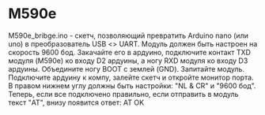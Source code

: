 # M590e

M590e_bribge.ino - скетч, позволяющий превратить Arduino nano (или uno) в преобразователь USB <> UART. Модуль должен быть настроен на скорость 9600 бод.
Закачайте его в ардуино, подключите контакт TXD модуля (M590e) ко входу D2 ардуины, а ногу RXD модуля ко входу D3 ардуины. 
Объедините ногу BOOT с землей (GND). Запитайте модуль.
Подключите ардуину к компу, залейте скетч и откройте монитор порта.
В правом нижнем углу должны быть настройки: "NL & CR" и "9600 бод".
Теперь, если все подключено правильно, если отправить в модуль текст "AT", 
внизу появится ответ:
AT
OK
